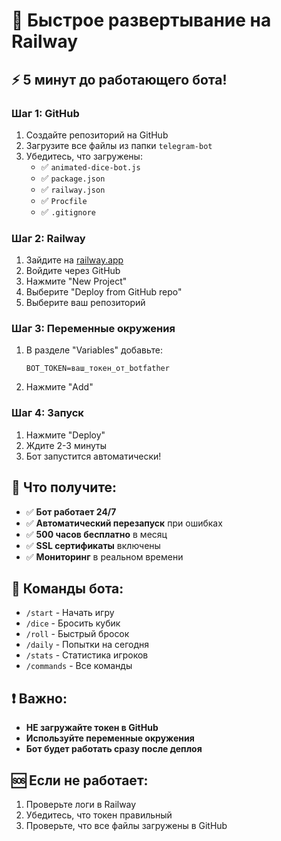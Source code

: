 # 🚀 Быстрое развертывание на Railway

## ⚡ 5 минут до работающего бота!

### **Шаг 1: GitHub**
1. Создайте репозиторий на GitHub
2. Загрузите все файлы из папки `telegram-bot`
3. Убедитесь, что загружены:
   - ✅ `animated-dice-bot.js`
   - ✅ `package.json`
   - ✅ `railway.json`
   - ✅ `Procfile`
   - ✅ `.gitignore`

### **Шаг 2: Railway**
1. Зайдите на [railway.app](https://railway.app/)
2. Войдите через GitHub
3. Нажмите "New Project"
4. Выберите "Deploy from GitHub repo"
5. Выберите ваш репозиторий

### **Шаг 3: Переменные окружения**
1. В разделе "Variables" добавьте:
   ```
   BOT_TOKEN=ваш_токен_от_botfather
   ```
2. Нажмите "Add"

### **Шаг 4: Запуск**
1. Нажмите "Deploy"
2. Ждите 2-3 минуты
3. Бот запустится автоматически!

## 🎯 Что получите:

- ✅ **Бот работает 24/7**
- ✅ **Автоматический перезапуск** при ошибках
- ✅ **500 часов бесплатно** в месяц
- ✅ **SSL сертификаты** включены
- ✅ **Мониторинг** в реальном времени

## 📱 Команды бота:

- `/start` - Начать игру
- `/dice` - Бросить кубик
- `/roll` - Быстрый бросок
- `/daily` - Попытки на сегодня
- `/stats` - Статистика игроков
- `/commands` - Все команды

## ❗ Важно:

- **НЕ загружайте токен в GitHub**
- **Используйте переменные окружения**
- **Бот будет работать сразу после деплоя**

## 🆘 Если не работает:

1. Проверьте логи в Railway
2. Убедитесь, что токен правильный
3. Проверьте, что все файлы загружены в GitHub

